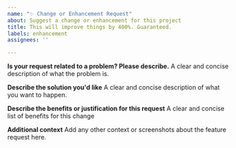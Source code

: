 ```yaml
---
name: "✨ Change or Enhancement Request"
about: Suggest a change or enhancement for this project
title: This will improve things by 400%. Guaranteed.
labels: enhancement
assignees: ''

---
```


**Is your request related to a problem? Please describe.**
A clear and concise description of what the problem is.

**Describe the solution you'd like**
A clear and concise description of what you want to happen.

**Describe the benefits or justification for this request**
A clear and concise list of benefits for this change

**Additional context**
Add any other context or screenshots about the feature request here.
